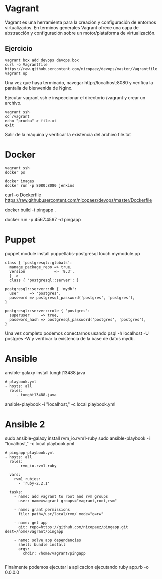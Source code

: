 Vagrant
=======

Vagrant es una herramienta para la creación y configuración de entornos virtualizados. En términos generales Vagrant ofrece una capa de abstracción y configuración sobre un motor/plataforma de virtualización.

## Ejercicio

```
vagrant box add devops devops.box
curl -o Vagrantfile https://raw.githubusercontent.com/nicopaez/devops/master/Vagrantfile
vagrant up
```

Una vez que haya terminado, navegar http://localhost:8080 y verifica la pantalla de bienvenida de Nginx.

Ejecutar vagrant ssh e inspeccionar el directorio /vagrant y crear un archivo.

```
vagrant ssh
cd /vagrant
echo "prueba" > file.xt
exit
```

Salir de la máquina y verificar la existencia del archivo file.txt


Docker
======


```
vagrant ssh
docker ps
```

```
docker images
docker run -p 8080:8080 jenkins
```

curl -o Dockerfile https://raw.githubusercontent.com/nicopaez/devops/master/Dockerfile

docker build -t pingapp .

docker run -p 4567:4567 -d pingapp

Puppet
======

puppet module install puppetlabs-postgresql
touch mymodule.pp
```
class { 'postgresql::globals':
  manage_package_repo => true,
  version             => '9.3',
  } ->
  class { 'postgresql::server': }

postgresql::server::db { 'mydb':
  user     => 'postgres',
  password => postgresql_password('postgres', 'postgres'),
}

postgresql::server::role { 'postgres':
  superuser     => true,
  password_hash => postgresql_password('postgres', 'postgres'),
}
```

Una vez completo podemos conectarnos usando psql -h localhost -U postgres -W y verificar la existencia de la base de datos mydb.


Ansible
=======

ansible-galaxy install tunght13488.java

```
# playbook.yml
- hosts: all
  roles:
     - tunght13488.java
```     

ansible-playbook -i "localhost," -c local playbook.yml

Ansible 2
=========


sudo ansible-galaxy install rvm_io.rvm1-ruby
sudo ansible-playbook -i "localhost," -c local playbook.yml

```
# pingapp-playbook.yml
- hosts: all
  roles:
     - rvm_io.rvm1-ruby

  vars:
    rvm1_rubies:
      - 'ruby-2.2.1'

  tasks:
    - name: add vagrant to root and rvm groups
      user: name=vagrant groups="vagrant,root,rvm"

    - name: grant permissions
      file: path=/usr/local/rvm/ mode="g=rw"

    - name: get app
      git: repo=https://github.com/nicopaez/pingapp.git dest=/home/vagrant/pingapp

    - name: solve app dependencies
      shell: bundle install
      args:
        chdir: /home/vagrant/pingapp
      
```     

Finalmente podemos ejecutar la aplicacion ejecutando ruby app.rb -o 0.0.0.0